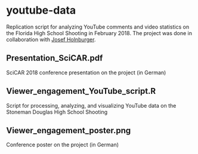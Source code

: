 # youtube-data
Replication script for analyzing YouTube comments and video statistics on the Florida High School Shooting in February 2018. The project was done in collaboration with [Josef Holnburger](https://holnburger.com/).

## Presentation_SciCAR.pdf

SciCAR 2018 conference presentation on the project (in German)

## Viewer_engagement_YouTube_script.R

Script for processing, analyzing, and visualizing YouTube data on the Stoneman Douglas High School Shooting

## Viewer_engagement_poster.png

Conference poster on the project (in German)

